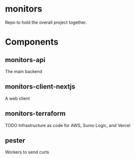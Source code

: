 # monitors

Repo to hold the overall project together.

# Components

## monitors-api 

The main backend

## monitors-client-nextjs 

A web client

## monitors-terraform

TODO Infrastructure as code for AWS, Sumo Logic, and Vercel

## pester

Workers to send curls
